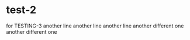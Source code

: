 # test-2
for TESTING-3
another line
another line
another line
another different one
another different one
